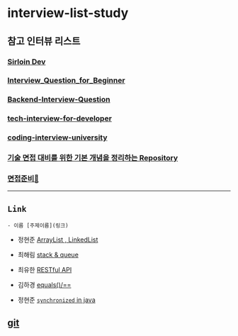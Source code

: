 # interview-list-study


## **참고 인터뷰 리스트**

### [Sirloin Dev](https://github.com/sirloin-dev/meatplatform/blob/master/job-description/interview-questions.adoc)
### [Interview_Question_for_Beginner](https://github.com/JaeYeopHan/Interview_Question_for_Beginner)
### [Backend-Interview-Question](https://github.com/ksundong/backend-interview-question)
### [tech-interview-for-developer](https://github.com/gyoogle/tech-interview-for-developer)
### [coding-interview-university](https://github.com/jwasham/coding-interview-university)
### [기술 면접 대비를 위한 기본 개념을 정리하는 Repository](https://github.com/WeareSoft/tech-interview)
### [면접준비👑](https://trello.com/b/MugMXwGi/면접준비👑)
***

## `Link`

```
- 이름 [주제이름](링크)
```

- 정현준 [ArrayList , LinkedList](https://jdalma.github.io/docs/lab/array-list-linkedList/)

- 최해림 [stack & queue](https://www.notion.so/1-stack-queue-510a08575d5d4f1a945010b9875639a6)

- 최유한 [RESTful API](https://c-yhhhhh.tistory.com/127)

- 김하경 [equals()/==](https://velog.io/@hagyoung99/JAVAequals)

- 정현준 [`synchronized` in java](https://jdalma.github.io/docs/lab/synchronized/)

## [git](https://livecoding.tistory.com/19)
